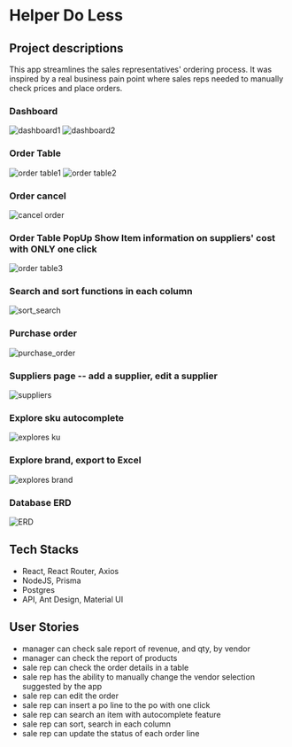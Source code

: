 # Helper Do Less

## Project descriptions

This app streamlines the sales representatives' ordering process. It was inspired by a real business pain point where sales reps needed to manually check prices and place orders.

### Dashboard

![dashboard1](frontend/public/dashboard1.png)
![dashboard2](frontend/public/dashboard2.png)

### Order Table

![order table1](frontend/public/ordertable1.png)
![order table2](frontend/public/ordertable2.png)

### Order cancel

![cancel order](frontend/public/cancelorder.png)

### Order Table PopUp Show Item information on suppliers' cost with ONLY one click

![order table3](frontend/public/ordertable3.png)

### Search and sort functions in each column

![sort_search](frontend/public/ordertable_sort_search.png)

### Purchase order

![purchase_order](frontend/public/purchase_order.png)

### Suppliers page -- add a supplier, edit a supplier

![suppliers](frontend/public/suppliers.png)

### Explore sku autocomplete

![explores ku](frontend/public/explore_sku.png)

### Explore brand, export to Excel

![explores brand](frontend/public/explore_brand.png)

### Database ERD

![ERD](frontend/public/ERD.png)

## Tech Stacks

- React, React Router, Axios
- NodeJS, Prisma
- Postgres
- API, Ant Design, Material UI

## User Stories

- manager can check sale report of revenue, and qty, by vendor
- manager can check the report of products
- sale rep can check the order details in a table
- sale rep has the ability to manually change the vendor selection suggested by the app
- sale rep can edit the order
- sale rep can insert a po line to the po with one click
- sale rep can search an item with autocomplete feature
- sale rep can sort, search in each column
- sale rep can update the status of each order line
